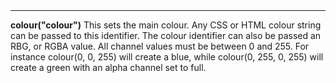 <a name="colour"><h3 style="padding-top: 40px; margin-top: 40px;"></h3></a>
_____________________________
**colour("colour")** This sets the main colour. Any CSS or HTML colour string can be passed to this identifier. The colour identifier can also be passed an RBG, or RGBA value. All channel values must be between 0 and 255. For instance colour(0, 0, 255) will create a blue, while colour(0, 255, 0, 255) will create a green with an alpha channel set to full.  

<!--UPDATE WIDGET_IN_CSOUND
    SIdent sprintf "colour(%d, %d, %d) ", rnd(255), rnd(255), rnd(255)
    SIdentifier strcat SIdentifier, SIdent  
-->